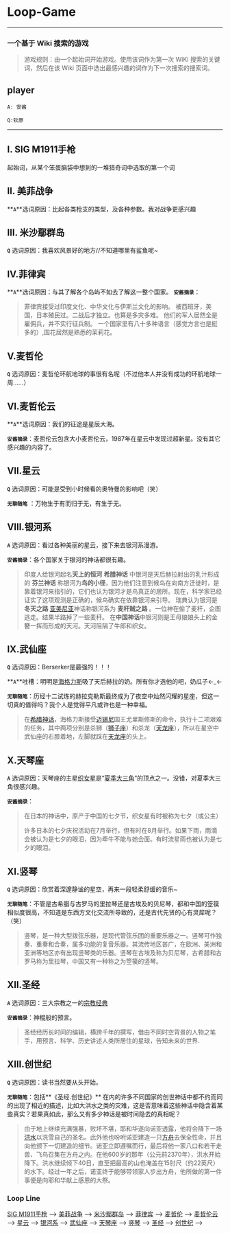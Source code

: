 # Loop-Game
----

### 一个基于 Wiki 搜索的游戏

> 游戏规则：由一个起始词开始游戏。使用该词作为第一次 WiKi 搜索的关键词，然后在该 Wiki 页面中选出最感兴趣的词作为下一次搜索的搜索词。

## player

`A: 安酱`

`Q:钦原`



----

## Ⅰ. SIG M1911手枪

起始词，从某个笨蛋脑袋中想到的一堆猎奇词中选取的第一个词




## Ⅱ. 美菲战争

**`A`**选词原因：比起各类枪支的类型，及各种参数。我对战争更感兴趣




## Ⅲ. 米沙鄢群岛

**`Q`** 选词原因：我喜欢风景好的地方//不知道哪里有鲨鱼呢~




## Ⅳ.菲律宾

**`A`**选词原因：与其了解各个岛屿不如去了解这一整个国家。
**`安酱摘录`**：

> 菲律宾接受过印度文化、中华文化与伊斯兰文化的影响。
被西班牙，美国，日本殖民过。二战后才独立。也算是多灾多难。
他们的军人居然全是雇佣兵，并不实行征兵制。
一个国家里有八十多种语言（感觉方言也是挺多的）,国花居然是熟悉的茉莉花。




## Ⅴ.麦哲伦

**`Q`** 选词原因：麦哲伦环航地球的事很有名呢（不过他本人并没有成功的环航地球一周……）




## Ⅵ.麦哲伦云

**`A`**选词原因：我们的征途是星辰大海。

**`安酱摘录`**：麦哲伦云包含大小麦哲伦云，1987年在星云中发现过超新星。没有其它感兴趣的内容了。



## Ⅶ.星云

**`Q`** 选词原因：可能是受到小时候看的奥特曼的影响吧（笑）

**`无聊随笔`** ：万物生于有而归于无，有生于无。



## Ⅷ.银河系

**`A`** 选词原因：看过各种美丽的星云，接下来去银河系漫游。

**`安酱摘录`**：各个国家关于银河的神话都很有趣。

> 印度人给银河起名**天上的恒河**
> **希腊神话** 中银河是天后赫拉射出的乳汁形成的
>**芬兰神话** 称银河为**鸟的小径**，因为他们注意到候鸟在向南方迁徙时，是靠着银河来指引的，它们也认为银河才是鸟真正的居所。现在，科学家已经证实了这项观测是正确的，候鸟确实在依靠银河来引导。
> 瑞典认为银河是 **冬天之路**
> [亚美尼亚](https://zh.wikipedia.org/wiki/%E4%BA%9E%E7%BE%8E%E5%B0%BC%E4%BA%9E)神话称银河系为 **麦秆贼之路** 。一位神在偷了麦秆，企图逃走。结果半路掉了一些麦秆。
> 在**中国神话**中银河则是王母娘娘头上的金簪一挥而形成的天河。天河阻隔了牛郎和织女。

## Ⅸ.武仙座

**`Q`** 选词原因：Berserker是最强的！！！

**`A`**吐槽：明明是[海格力斯](https://zh.wikipedia.org/wiki/%E6%B5%B7%E6%A0%BC%E5%8A%9B%E6%96%AF)吸了天后赫拉的奶。所有你才选他的吧，奶瓜子←_←

**`无聊随笔`**：历经十二试炼的赫拉克勒斯最终成为了夜空中灿然闪耀的星座，但这一切真的值得吗？我个人是觉得平凡或许也是一种幸福。

> 在[希腊神话](https://zh.wikipedia.org/wiki/%E5%B8%8C%E8%87%98%E7%A5%9E%E8%A9%B1)，海格力斯接受[迈锡尼](https://zh.wikipedia.org/wiki/%E8%BF%88%E9%94%A1%E5%B0%BC)国王尤里斯修斯的命令，执行十二项艰难的任务，其中两项分别是杀狮（[狮子座](https://zh.wikipedia.org/wiki/%E7%8D%85%E5%AD%90%E5%BA%A7)）和杀龙（[天龙座](https://zh.wikipedia.org/wiki/%E5%A4%A9%E9%BE%99%E5%BA%A7)），所以在星空中武仙座的右膝着地，左脚就踩在[天龙座](https://zh.wikipedia.org/wiki/%E5%A4%A9%E9%BE%99%E5%BA%A7)的头上。



## Ⅹ.天琴座

**`A`** 选词原因：天琴座的主星[织女星](https://zh.wikipedia.org/wiki/%E7%BB%87%E5%A5%B3%E6%98%9F)是“[夏季大三角](https://zh.wikipedia.org/wiki/%E5%A4%8F%E5%AD%A3%E5%A4%A7%E4%B8%89%E8%A7%92)”的顶点之一。没错，对夏季大三角很感兴趣。

**`安酱摘录`**：

> 在日本的神话中，原产于中国的七夕节，织女星有时被称为七夕（或公主）
>
> 许多日本的七夕庆祝活动在7月举行，但有时在8月举行。如果下雨，雨滴会被认为是七夕的眼泪，因为牵牛不能与她会面。有时流星雨也被认为是七夕的眼泪。



## Ⅺ.竖琴 

**`Q`** 选词原因：欣赏着深邃静谧的星空，再来一段轻柔舒缓的音乐~

**`无聊随笔`**：不管是古希腊与古罗马的里拉琴还是古埃及的贝尼琴，都和中国的箜篌相似度很高，不知道是东西方文化交流所导致的，还是古代先贤的心有灵犀呢？（笑）

> 竖琴，是一种大型拨弦乐器，是现代管弦乐团的重要乐器之一。竖琴可作独奏、重奏和合奏，属多功能的复音乐器。其流传地区甚广，在欧洲、美洲和亚洲等地区亦有出现竖琴类的乐器。竖琴在古埃及称为贝尼琴，古希腊和古罗马称为里拉琴，中国又有一种称之为箜篌的竖琴。  



## Ⅻ.圣经

**`A`** 选词原因：三大宗教之一的[宗教](https://zh.wikipedia.org/wiki/%E5%AE%97%E6%95%99)[经典](https://zh.wikipedia.org/wiki/%E5%85%B8%E7%B1%8D) 

**`安酱摘录`**：神棍般的预言。

> 圣经经历长时间的编辑，横跨千年的撰写，借由不同时空背景的人物之笔手，用预言、科学、历史讲述人类所居住的星球，告知未来的世界.

## ⅩⅢ.创世纪

**`Q`** 选词原因：读书当然要从头开始。

**`无聊随笔`**：包括**《圣经.创世纪》** 在内的许多不同国家的创世神话中都不约而同的出现了相近的描述，比如大洪水之类的灾难，这是否意味着这些神话中隐含着某些真实？若果真如此，那么又有多少神话是被时间隐去的真相呢？

> 由于地上继续充满强暴，败坏不堪，耶和华遂向诺亚透露，他将会降下一场[洪水](https://zh.wikipedia.org/wiki/%E5%A4%A7%E6%B4%AA%E6%B0%B4)以洗雪自己的圣名。此外他也吩咐诺亚建造一只[方舟](https://zh.wikipedia.org/wiki/%E8%AB%BE%E4%BA%9E%E6%96%B9%E8%88%9F)去保全性命，并且向他颁下一切建造的细节。诺亚立即遵嘱而行，最后将他一家八口和若干走兽、飞鸟召集在方舟之内。在他600岁的那年（公元前2370年），洪水开始降下。洪水继续倾下40日，直至把最高的山也淹盖在15肘尺（约22英尺）的水下。经过一年之后，诺亚终于能够带领家人步出方舟，他所做的第一件事便是向耶和华献上感恩的大祭。


### Loop Line

[SIG M1911手枪](https://zh.wikipedia.org/wiki/SIG_M1911%E6%89%8B%E6%A7%8D)  ——>  [美菲战争](https://zh.wikipedia.org/wiki/%E7%BE%8E%E8%8F%B2%E6%88%98%E4%BA%89)  ——>  [米沙鄢群岛](https://zh.wikipedia.org/wiki/%E7%B1%B3%E6%B2%99%E9%84%A2%E7%BE%A4%E5%B3%B6)  ——> [菲律宾](https://zh.wikipedia.org/wiki/%E8%8F%B2%E5%BE%8B%E5%AE%BE)  ——>  [麦哲伦](https://zh.wikipedia.org/wiki/%E6%96%90%E8%BF%AA%E5%8D%97%C2%B7%E9%BA%A5%E5%93%B2%E5%80%AB) ——> [麦哲伦云](https://zh.wikipedia.org/wiki/%E9%BA%A5%E5%93%B2%E5%80%AB%E9%9B%B2)  ——>  [星云](https://zh.wikipedia.org/wiki/%E6%98%9F%E4%BA%91) ——>  [银河系](https://zh.wikipedia.org/wiki/%E9%93%B6%E6%B2%B3%E7%B3%BB)  ——> [武仙座](https://zh.wikipedia.org/wiki/%E6%AD%A6%E4%BB%99%E5%BA%A7) ——>  [天琴座](https://zh.wikipedia.org/wiki/%E5%A4%A9%E7%90%B4%E5%BA%A7)  ——>  [竖琴](https://zh.wikipedia.org/wiki/%E8%B1%8E%E7%90%B4) ——>  [圣经](https://zh.wikipedia.org/wiki/%E8%81%96%E7%B6%93)  ——>  [创世纪](https://zh.wikipedia.org/wiki/%E5%89%B5%E4%B8%96%E8%A8%98)  ——>